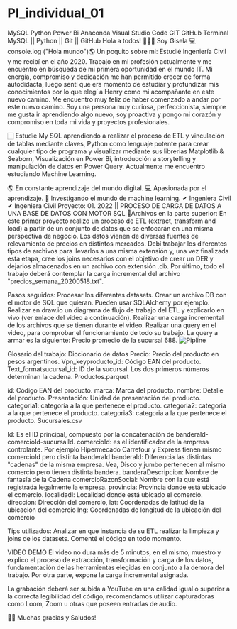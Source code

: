 # PI_individual_01
MySQL Python Power Bi Anaconda Visual Studio Code GIT GitHub Terminal
MySQL || Python || Git || GitHub 
Hola a todos! 👋👩‍💻 Soy Gisela 
💻 console.log ("Hola mundo")🌎 Un poquito sobre mi: Estudié Ingeniería Civil y me recibí en el año 2020. 
Trabajo en mi profesión actualmente y me encuentro en búsqueda de mi primera oportunidad en el mundo IT.
Mi energía, compromiso y dedicación me han permitido crecer de forma autodidacta, luego sentí que era momento de estudiar y profundizar mis conocimientos por lo que elegí a Henry como mi acompañante en este nuevo camino.
Me encuentro muy feliz de haber comenzado a andar por este nuevo camino. Soy una persona muy curiosa, perfeccionista, 
siempre me gusta ir aprendiendo algo nuevo, soy proactiva y pongo mi corazón y compromiso en toda mi vida y proyectos profesionales.

🏻 Estudie My SQL aprendiendo a realizar el proceso de ETL y vinculación de tablas mediante claves, Python como lenguaje potente para crear cualquier tipo de programa y visualizar mediante sus librerias Matplotlib &
Seaborn, Visualización en Power Bi, introducción a storytelling y manipulación de datos en Power Query. Actualmente me encuentro estudiando Machine Learning.

🌎 En constante aprendizaje del mundo digital.
💻 Apasionada por el aprendizaje. 📖 Investigando el mundo de machine learning. ✔ Ingeniera Civil ✔ Ingeniera Civil
Proyecto:
 01.
2022 || PROCESO DE CARGA DE DATOS A UNA BASE DE DATOS CON MOTOR SQL
📌Archivos en la parte superior: 
En este primer proyecto realizo un proceso de ETL (extract, transform and load) a partir de un conjunto de datos que se enfocarán en una misma perspectiva de negocio. Los datos vienen de diversas fuentes de relevamiento de precios en distintos mercados. Debí trabajar los diferentes tipos de archivos para llevarlos a una misma extensión y, una vez finalizada esta etapa, cree los joins necesarios con el objetivo de crear un DER y dejarlos almacenados en un archivo con extensión .db. Por último, todo el trabajo deberá contemplar la carga incremental del archivo "precios_semana_20200518.txt".


Pasos seguidos:
Procesar los diferentes datasets.
Crear un archivo DB con el motor de SQL que quieran. Pueden usar SQLAlchemy por ejemplo.
Realizar en draw.io un diagrama de flujo de trabajo del ETL y explicarlo en vivo (ver enlace del video a continuación).
Realizar una carga incremental de los archivos que se tienen durante el video.
Realizar una query en el video, para comprobar el funcionamiento de todo su trabajo. La query a armar es la siguiente: Precio promedio de la sucursal 688.
![Pipline](https://user-images.githubusercontent.com/104787036/198356565-ee2bf555-d960-470f-a9f7-4cd7bddd4a41.JPG)


Glosario del trabajo:
Diccionario de datos
Precio: Precio del producto en pesos argentinos.
Vpn_keyproducto_id: Código EAN del producto.
Text_formatsucursal_id: ID de la sucursal. Los dos primeros números determinan la cadena.
Productos.parquet  

id: Código EAN del producto.
marca: Marca del producto.
nombre: Detalle del producto.
Presentación: Unidad de presentación del producto.
categoria1: categoria a la que pertenece el producto.
categoria2: categoria a la que pertenece el producto.
categoria3: categoria a la que pertenece el producto.
Sucursales.csv  

Id: Es el ID principal, compuesto por la concatenación de banderaId-comercioId-sucursalId.
comercioId: es el identificador de la empresa controlante. Por ejemplo Hipermecado Carrefour y Express tienen mismo comercioId pero distinta banderaId
banderaId: Diferencia las distintas "cadenas" de la misma empresa. Vea, Disco y jumbo pertenecen al mismo comercio pero tienen distinta bandera.
banderaDescripcion: Nombre de fantasía de la Cadena
comercioRazonSocial: Nombre con la que está registrada legalmente la empresa.
provincia: Provincia donde está ubicado el comercio.
localidadl: Localidad donde está ubicado el comercio.
direccion: Dirección del comercio,
lat: Coordenadas de latitud de la ubicación del comercio
lng: Coordenadas de longitud de la ubicación del comercio

Tips utilizados:
Analizar en que instancia de su ETL realizar la limpieza y joins de los datasets.
Comenté el código en todo momento.

VIDEO DEMO
El video no dura más de 5 minutos, en el mismo, muestro y explico el proceso de extracción, transformación y carga de los datos, fundamentación de las herramientas elegidas en conjunto a la demora del trabajo. Por otra parte, expone la carga incremental asignada.

La grabación deberá ser subida a YouTube en una calidad igual o superior a la correcta legibilidad del código, recomendamos utilizar capturadoras como Loom, Zoom u otras que poseen entradas de audio. 

 👩‍💻 Muchas gracias y Saludos!
